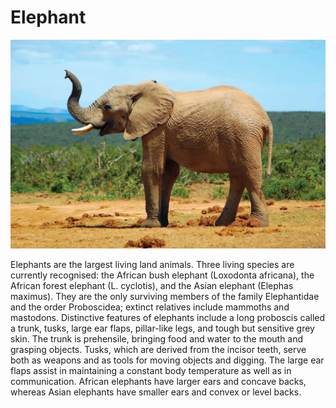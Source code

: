 # Elephant

![elephant](https://github.com/aleksandrvasilyev/animals/blob/main/images/elephant.webp?raw=true)

Elephants are the largest living land animals. Three living species are currently recognised: the African bush elephant (Loxodonta africana), the African forest elephant (L. cyclotis), and the Asian elephant (Elephas maximus). They are the only surviving members of the family Elephantidae and the order Proboscidea; extinct relatives include mammoths and mastodons. Distinctive features of elephants include a long proboscis called a trunk, tusks, large ear flaps, pillar-like legs, and tough but sensitive grey skin. The trunk is prehensile, bringing food and water to the mouth and grasping objects. Tusks, which are derived from the incisor teeth, serve both as weapons and as tools for moving objects and digging. The large ear flaps assist in maintaining a constant body temperature as well as in communication. African elephants have larger ears and concave backs, whereas Asian elephants have smaller ears and convex or level backs.
